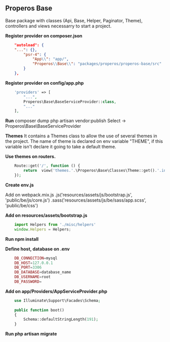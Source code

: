 ## Properos Base

Base package with classes (Api, Base, Helper, Paginator, Theme), controllers and views necessarry to start a project. 

**Register provider on composer.json**
```json
    "autoload": {
    "...": {},
        "psr-4": {
            "App\\": "app/",
            "Properos\\Base\\": "packages/properos/properos-base/src"
        }
    },
```
**Register provider on config/app.php**
```php
    'providers' => [
        "...",
        Properos\Base\BaseServiceProvider::class,
        "..."
    ],
```
**Run**
    composer dump
    php artisan vendor:publish 
Select -> Properos\Base\BaseServiceProvider

**Themes**
It contains a Themes class to allow the use of several themes in the project. The name of theme is declared on env variable "THEME", if this variable isn't declare it going to take a default theme.

**Use themes on routers.**
```php
    Route::get('/', function () {
        return  view('themes.'.\Properos\Base\Classes\Theme::get().'.index')->with(['theme'=>\Properos\Base\Classes\Theme::get()]);
    });
```
**Create env.js**

Add on webpack.mix.js
.js('resources/assets/js/bootstrap.js', 'public/be/js/core.js')
.sass('resources/assets/js/be/sass/app.scss', 'public/be/css')

**Add on resources/assets/bootstrap.js**
```js
    import Helpers from './misc/helpers'
    window.Helpers = Helpers;
```

**Run npm install**

**Define host, database on .env**
```php
    DB_CONNECTION=mysql
    DB_HOST=127.0.0.1
    DB_PORT=3306
    DB_DATABASE=database_name
    DB_USERNAME=root
    DB_PASSWORD=
```

**Add on app/Providers/AppServiceProvider.php**
```php
    use Illuminate\Support\Facades\Schema;
    
    public function boot()
    {
        Schema::defaultStringLength(191);
    }
```
**Run php artisan migrate**
